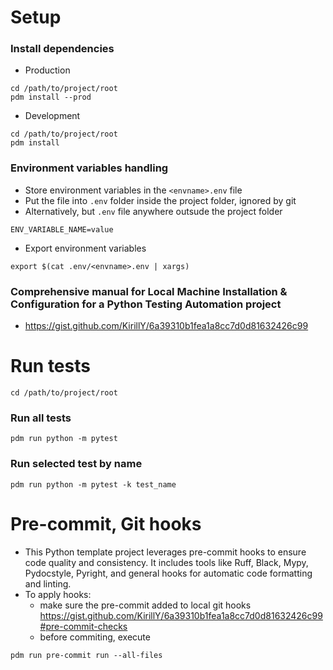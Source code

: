 # Setup

### Install dependencies
- Production 
```shell
cd /path/to/project/root
pdm install --prod
```
- Development 
```shell
cd /path/to/project/root
pdm install
```


### Environment variables handling
- Store environment variables in the `<envname>.env` file
- Put the file into `.env` folder inside the project folder, ignored by git
- Alternatively, but `.env` file anywhere outsude the project folder
```shell
ENV_VARIABLE_NAME=value
```
- Export environment variables
```shell
export $(cat .env/<envname>.env | xargs)
```

### Comprehensive manual for Local Machine Installation & Configuration for a Python Testing Automation project
- https://gist.github.com/KirillY/6a39310b1fea1a8cc7d0d81632426c99

# Run tests
```shell
cd /path/to/project/root
```
### Run all tests
```shell
pdm run python -m pytest
```

### Run selected test by name
```shell
pdm run python -m pytest -k test_name
```
# Pre-commit, Git hooks
- This Python template project leverages pre-commit hooks to ensure code quality and consistency. It includes tools like Ruff, Black, Mypy, Pydocstyle, Pyright, and general hooks for automatic code formatting and linting.
- To apply hooks: 
  - make sure the pre-commit added to local git hooks
https://gist.github.com/KirillY/6a39310b1fea1a8cc7d0d81632426c99#pre-commit-checks
  - before commiting, execute 
```shell
pdm run pre-commit run --all-files
```